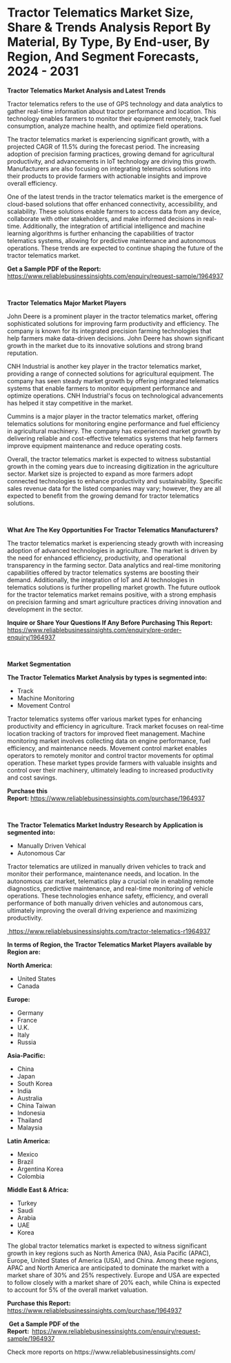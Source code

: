 <p><h1>Tractor Telematics Market Size, Share & Trends Analysis Report By Material, By Type, By End-user, By Region, And Segment Forecasts, 2024 - 2031</h1></p><p><strong>Tractor Telematics Market Analysis and Latest Trends</strong></p>
<p><p>Tractor telematics refers to the use of GPS technology and data analytics to gather real-time information about tractor performance and location. This technology enables farmers to monitor their equipment remotely, track fuel consumption, analyze machine health, and optimize field operations.</p><p>The tractor telematics market is experiencing significant growth, with a projected CAGR of 11.5% during the forecast period. The increasing adoption of precision farming practices, growing demand for agricultural productivity, and advancements in IoT technology are driving this growth. Manufacturers are also focusing on integrating telematics solutions into their products to provide farmers with actionable insights and improve overall efficiency.</p><p>One of the latest trends in the tractor telematics market is the emergence of cloud-based solutions that offer enhanced connectivity, accessibility, and scalability. These solutions enable farmers to access data from any device, collaborate with other stakeholders, and make informed decisions in real-time. Additionally, the integration of artificial intelligence and machine learning algorithms is further enhancing the capabilities of tractor telematics systems, allowing for predictive maintenance and autonomous operations. These trends are expected to continue shaping the future of the tractor telematics market.</p></p>
<p><strong>Get a Sample PDF of the Report:&nbsp;</strong> <a href="https://www.reliablebusinessinsights.com/enquiry/request-sample/1964937">https://www.reliablebusinessinsights.com/enquiry/request-sample/1964937</a></p>
<p>&nbsp;</p>
<p><strong>Tractor Telematics Major Market Players</strong></p>
<p><p>John Deere is a prominent player in the tractor telematics market, offering sophisticated solutions for improving farm productivity and efficiency. The company is known for its integrated precision farming technologies that help farmers make data-driven decisions. John Deere has shown significant growth in the market due to its innovative solutions and strong brand reputation.</p><p>CNH Industrial is another key player in the tractor telematics market, providing a range of connected solutions for agricultural equipment. The company has seen steady market growth by offering integrated telematics systems that enable farmers to monitor equipment performance and optimize operations. CNH Industrial's focus on technological advancements has helped it stay competitive in the market.</p><p>Cummins is a major player in the tractor telematics market, offering telematics solutions for monitoring engine performance and fuel efficiency in agricultural machinery. The company has experienced market growth by delivering reliable and cost-effective telematics systems that help farmers improve equipment maintenance and reduce operating costs.</p><p>Overall, the tractor telematics market is expected to witness substantial growth in the coming years due to increasing digitization in the agriculture sector. Market size is projected to expand as more farmers adopt connected technologies to enhance productivity and sustainability. Specific sales revenue data for the listed companies may vary; however, they are all expected to benefit from the growing demand for tractor telematics solutions.</p></p>
<p>&nbsp;</p>
<p><strong>What Are The Key Opportunities For Tractor Telematics Manufacturers?</strong></p>
<p><p>The tractor telematics market is experiencing steady growth with increasing adoption of advanced technologies in agriculture. The market is driven by the need for enhanced efficiency, productivity, and operational transparency in the farming sector. Data analytics and real-time monitoring capabilities offered by tractor telematics systems are boosting their demand. Additionally, the integration of IoT and AI technologies in telematics solutions is further propelling market growth. The future outlook for the tractor telematics market remains positive, with a strong emphasis on precision farming and smart agriculture practices driving innovation and development in the sector.</p></p>
<p><strong>Inquire or Share Your Questions If Any Before Purchasing This Report:</strong> <a href="https://www.reliablebusinessinsights.com/enquiry/pre-order-enquiry/1964937">https://www.reliablebusinessinsights.com/enquiry/pre-order-enquiry/1964937</a></p>
<p>&nbsp;</p>
<p><strong>Market Segmentation</strong></p>
<p><strong>The Tractor Telematics Market Analysis by types is segmented into:</strong></p>
<p><ul><li>Track</li><li>Machine Monitoring</li><li>Movement Control</li></ul></p>
<p><p>Tractor telematics systems offer various market types for enhancing productivity and efficiency in agriculture. Track market focuses on real-time location tracking of tractors for improved fleet management. Machine monitoring market involves collecting data on engine performance, fuel efficiency, and maintenance needs. Movement control market enables operators to remotely monitor and control tractor movements for optimal operation. These market types provide farmers with valuable insights and control over their machinery, ultimately leading to increased productivity and cost savings.</p></p>
<p><strong>Purchase this Report:&nbsp;</strong><a href="https://www.reliablebusinessinsights.com/purchase/1964937">https://www.reliablebusinessinsights.com/purchase/1964937</a></p>
<p>&nbsp;</p>
<p><strong>The Tractor Telematics Market Industry Research by Application is segmented into:</strong></p>
<p><ul><li>Manually Driven Vehical</li><li>Autonomous Car</li></ul></p>
<p><p>Tractor telematics are utilized in manually driven vehicles to track and monitor their performance, maintenance needs, and location. In the autonomous car market, telematics play a crucial role in enabling remote diagnostics, predictive maintenance, and real-time monitoring of vehicle operations. These technologies enhance safety, efficiency, and overall performance of both manually driven vehicles and autonomous cars, ultimately improving the overall driving experience and maximizing productivity.</p></p>
<p><a href="https://www.reliablebusinessinsights.com/tractor-telematics-r1964937">&nbsp;https://www.reliablebusinessinsights.com/tractor-telematics-r1964937</a></p>
<p><strong>In terms of Region, the Tractor Telematics Market Players available by Region are:</strong></p>
<p>
    <p> <strong> North America: </strong>
        <ul>
            <li>United States</li>
            <li>Canada</li>
        </ul>
        </p> 
    <p> <strong> Europe: </strong>
        <ul>
            <li>Germany</li>
            <li>France</li>
            <li>U.K.</li>
            <li>Italy</li>
            <li>Russia</li>
        </ul>
        </p> 
    <p> <strong> Asia-Pacific: </strong>
        <ul>
            <li>China</li>
            <li>Japan</li>
            <li>South Korea</li>
            <li>India</li>
            <li>Australia</li>
            <li>China Taiwan</li>
            <li>Indonesia</li>
            <li>Thailand</li>
            <li>Malaysia</li>
        </ul>
        </p> 
    <p> <strong> Latin America: </strong>
        <ul>
            <li>Mexico</li>
            <li>Brazil</li>
            <li>Argentina Korea</li>
            <li>Colombia</li>
        </ul>
        </p> 
    <p> <strong> Middle East & Africa: </strong>
        <ul>
            <li>Turkey</li>
            <li>Saudi</li>
            <li>Arabia</li>
            <li>UAE</li>
            <li>Korea</li>
        </ul>
    </p>
    </p>
<p><p>The global tractor telematics market is expected to witness significant growth in key regions such as North America (NA), Asia Pacific (APAC), Europe, United States of America (USA), and China. Among these regions, APAC and North America are anticipated to dominate the market with a market share of 30% and 25% respectively. Europe and USA are expected to follow closely with a market share of 20% each, while China is expected to account for 5% of the overall market valuation.</p></p>
<p><strong>Purchase this Report: </strong><a href="https://www.reliablebusinessinsights.com/purchase/1964937">https://www.reliablebusinessinsights.com/purchase/1964937</a></p>
<p>&nbsp;<strong>Get a Sample PDF of the Report:&nbsp;&nbsp;</strong><a href="https://www.reliablebusinessinsights.com/enquiry/request-sample/1964937">https://www.reliablebusinessinsights.com/enquiry/request-sample/1964937</a></p>
<p><strong></strong></p>
<p>Check more reports on https://www.reliablebusinessinsights.com/</p>